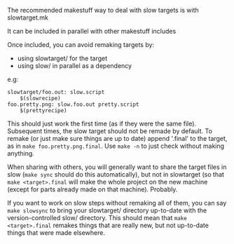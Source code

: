 
The recommended makestuff way to deal with slow targets is with slowtarget.mk

It can be included in parallel with other makestuff includes

Once included, you can avoid remaking targets by:

* using slowtarget/ for the target
* using slow/ in parallel as a dependency 

e.g:
```make
slowtarget/foo.out: slow.script
	$(slowrecipe)
foo.pretty.png: slow.foo.out pretty.script
	$(prettyrecipe)
```

This should just work the first time (as if they were the same file). Subsequent times, the slow target should not be remade by default. To remake (or just make sure things are up to date) append '.final' to the target, as in `make foo.pretty.png.final`. Use `make -n` to just check without making anything.

When sharing with others, you will generally want to share the target files in slow (`make sync` should do this automatically), but not in slowtarget (so that `make <target>.final` will make the whole project on the new machine (except for parts already made on that machine). Probably.

If you want to work on slow steps without remaking all of them, you can say `make slowsync` to bring your slowtarget/ directory up-to-date with the version-controlled slow/ directory. This should mean that `make <target>.final` remakes things that are really new, but not up-to-date things that were made elsewhere.
